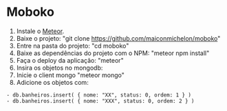 # Moboko


1. Instale o [Meteor](https://www.meteor.com/).
2. Baixe o projeto: "git clone https://github.com/maiconmichelon/moboko"
3. Entre na pasta do projeto: "cd moboko"
4. Baixe as dependências do projeto com o NPM: "meteor npm install"
5. Faça o deploy da aplicação: "meteor"
6. Insira os objetos no mongodb:
  6. Inicie o client mongo "meteor mongo"
  6. Adicione os objetos com:
  ```
  - db.banheiros.insert( { nome: "XX", status: 0, ordem: 1 } )
  - db.banheiros.insert( { nome: "XXX", status: 0, ordem: 2 } )
  ```
